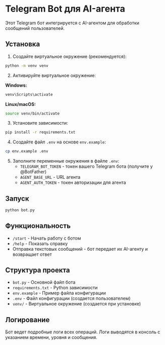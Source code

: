# Telegram Bot для AI-агента

Этот Telegram бот интегрируется с AI-агентом для обработки сообщений пользователей.

## Установка

1. Создайте виртуальное окружение (рекомендуется):

```bash
python -m venv venv
```

2. Активируйте виртуальное окружение:

**Windows:**

```bash
venv\Scripts\activate
```

**Linux/macOS:**

```bash
source venv/bin/activate
```

3. Установите зависимости:

```bash
pip install -r requirements.txt
```

4. Создайте файл `.env` на основе `env.example`:

```bash
cp env.example .env
```

5. Заполните переменные окружения в файле `.env`:
   - `TELEGRAM_BOT_TOKEN` - токен вашего Telegram бота (получите у @BotFather)
   - `AGENT_BASE_URL` - URL агента
   - `AGENT_AUTH_TOKEN` - токен авторизации для агента

## Запуск

```bash
python bot.py
```

## Функциональность

- `/start` - Начать работу с ботом
- `/help` - Показать справку
- Отправка текстовых сообщений - бот передает их AI-агенту и возвращает ответ

## Структура проекта

- `bot.py` - Основной файл бота
- `requirements.txt` - Python зависимости
- `env.example` - Пример файла конфигурации
- `.env` - Файл конфигурации (создается пользователем)
- `venv/` - Виртуальное окружение (создается при установке)

## Логирование

Бот ведет подробные логи всех операций. Логи выводятся в консоль с указанием времени, уровня и сообщения.
